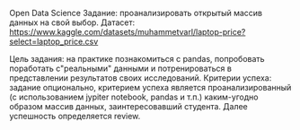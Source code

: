 Open Data Science
Задание: 
проанализировать открытый массив данных на свой выбор.
Датасет:
https://www.kaggle.com/datasets/muhammetvarl/laptop-price?select=laptop_price.csv

Цель задания: 
на практике познакомиться с pandas, попробовать поработать с"реальными" данными 
и потренироваться в представлении результатов своих исследований.
Критерии успеха: 
задание опционально, 
критерием успеха является проанализированный (с использованием jypiter notebook, pandas и т.п.) 
каким-угодно образом массив данных, заинтересовавший студента.
Далее успешность определяется review.